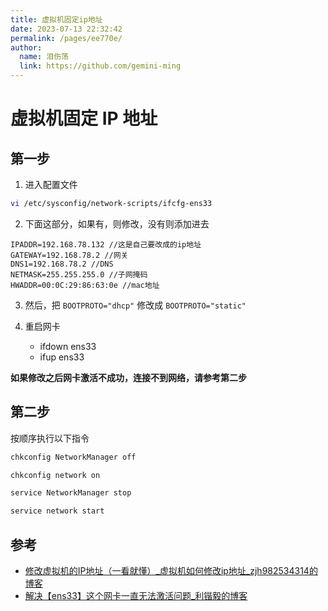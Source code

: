 ```yaml
---
title: 虚拟机固定ip地址
date: 2023-07-13 22:32:42
permalink: /pages/ee770e/
author: 
  name: 泪伤荡
  link: https://github.com/gemini-ming
---
```

# 虚拟机固定 IP 地址

## 第一步

1. 进入配置文件

```bash
vi /etc/sysconfig/network-scripts/ifcfg-ens33
```

2. 下面这部分，如果有，则修改，没有则添加进去

```
IPADDR=192.168.78.132 //这是自己要改成的ip地址
GATEWAY=192.168.78.2 //网关
DNS1=192.168.78.2 //DNS
NETMASK=255.255.255.0 //子网掩码
HWADDR=00:0C:29:86:63:0e //mac地址
```

3. 然后，把 `BOOTPROTO="dhcp"` 修改成 `BOOTPROTO="static"` 

4. 重启网卡
   - ifdown ens33
   - ifup ens33

**如果修改之后网卡激活不成功，连接不到网络，请参考第二步**

## 第二步

按顺序执行以下指令

```bash
chkconfig NetworkManager off

chkconfig network on

service NetworkManager stop

service network start
```

## 参考

- [修改虚拟机的IP地址（一看就懂）_虚拟机如何修改ip地址_zjh982534314的博客](https://blog.csdn.net/zjh982534314/article/details/119573330)
- [解决【ens33】这个网卡一直无法激活问题_利锴毅的博客](https://blog.csdn.net/lilesb/article/details/103981334)